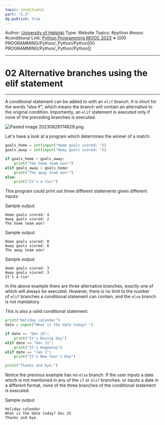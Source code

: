 ```yaml
---
topic: conditional
part: "2.2"
dg-publish: true
---
```

Author: [University of Helsinki](https://programming-23.mooc.fi/)
Type: Website
Topics: #python #mooc #conditional
Link: [Python Programming MOOC 2023](https://programming-23.mooc.fi/)
∗:[[00 PROGRAMMING/Python/_Python/Python\|00 PROGRAMMING/Python/_Python/Python]] 

---
# 02 Alternative branches using the elif statement

--- 
A conditional statement can be added to with an `elif` branch. It is short for the words "else if", which means the branch will contain an alternative to the original condition. Importantly, an `elif` statement is executed only if none of the preceding branches is executed.

![Pasted image 20230828174829.png](/img/user/PROGRAMMING/Python/0%20Python%20Programming%20MOOC/Introduction/Part%202/02%20More%20Conditionals/attachments/Pasted%20image%2020230828174829.png)

Let's have a look at a program which determines the winner of a match:

```python
goals_home = int(input("Home goals scored: "))
goals_away = int(input("Away goals scored: "))

if goals_home > goals_away:
    print("The home team won!")
elif goals_away > goals_home:
    print("The away team won!")
else:
    print("It's a tie!")
```

This program could print out three different statements given different inputs:

Sample output

```
Home goals scored: 4 
Away goals scored: 2 
The home team won!
```
Sample output

```
Home goals scored: 0 
Away goals scored: 6 
The away team won!
```
Sample output

```
Home goals scored: 3 
Away goals scored: 3 
It's a tie!
```

In the above example there are three alternative branches, exactly one of which will always be executed. However, there is no limit to the number of `elif` branches a conditional statement can contain, and the `else` branch is not mandatory.

This is also a valid conditional statement:

```python
print("Holiday calendar")
date = input("What is the date today? ")

if date == "Dec 26":
    print("It's Boxing Day")
elif date == "Dec 31":
    print("It's Hogmanay")
elif date == "Jan 1":
    print("It's New Year's Day")

print("Thanks and bye.")
```

Notice the previous example has no `else` branch. If the user inputs a date which is not mentioned in any of the `if` or `elif` branches, or inputs a date in a different format, none of the three branches of the conditional statement is executed.

Sample output

```
Holiday calendar 
What is the date today? Dec 25 
Thanks and bye.
```

